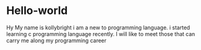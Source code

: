 # Hello-world
Hy
My name is kollybright i am a new to programming language.
i started learning c programming language recently. I will like to meet those that can carry me along my programming career
